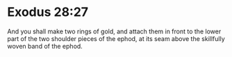 # Exodus 28:27

And you shall make two rings of gold, and attach them in front to the lower part of the two shoulder pieces of the ephod, at its seam above the skillfully woven band of the ephod.
